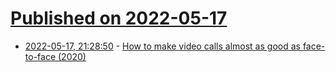 # [Published on 2022-05-17](index.md)

* [2022-05-17, 21:28:50](https://news.ycombinator.com/item?id=31416508) - [How to make video calls almost as good as face-to-face (2020)](https://www.benkuhn.net/vc/)
